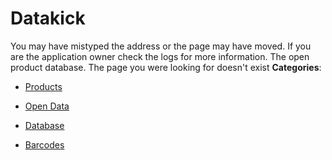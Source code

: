 # Datakick


You may have mistyped the address or the page may have moved. If you are the application owner check the logs for more information. The open product database.  The page you were looking for doesn't exist
**Categories**:

- [Products](https://github/awesome-apis/awesome-apis#products)

- [Open Data](https://github/awesome-apis/awesome-apis#open-data)

- [Database](https://github/awesome-apis/awesome-apis#database)

- [Barcodes](https://github/awesome-apis/awesome-apis#barcodes)



